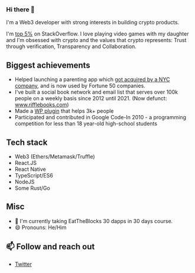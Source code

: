 ### Hi there 👋

I'm a Web3 developer with strong interests in building crypto products.

I'm [top 5%](https://stackoverflow.com/users/221612/kenny-meyer) on StackOverflow. I love playing video games with my daughter and I'm obsessed with crypto and the values that crypto represents: Trust through verification, Transparency and Collaboration.

## Biggest achievements

- Helped launching a parenting app which [got acquired by a NYC company](https://www.mavenclinic.com/post/maven-acquires-bright-parenting-give-parents-support-pediatrics-program-app), and is now used by Fortune 50 companies.
- I've built a social book network and email list that serves over 100k people on a weekly basis since 2012 until 2021. (Now defunct: www.rifflebooks.com)
- Made a [WP plugin](https://github.com/kennym/cf7-to-api) that helps 3k+ people
- Participated and contributed in Google Code-In 2010 - a programming competition for less than 18 year-old high-school students

## Tech stack

  - Web3 (Ethers/Metamask/Truffle)
  - React.JS
  - React Native
  - TypeScript/ES6
  - NodeJS
  - Some Rust/Go

## Misc
- 🌱 I'm currently taking EatTheBlocks 30 dapps in 30 days course.
- 😄 Pronouns: He/Him

## 📫 Follow and reach out
- [Twitter](https://twitter.com/meyerkenny)

<!--
**kennym/kennym** is a ✨ _special_ ✨ repository because its `README.md` (this file) appears on your GitHub profile.

Here are some ideas to get you started:

- 🔭 I’m currently working on ...
- 🌱 I’m currently learning ...
- 👯 I’m looking to collaborate on ...
- 🤔 I’m looking for help with ...
- 💬 Ask me about ...
- 📫 How to reach me: ...
- 😄 Pronouns: ...
- ⚡ Fun fact: ...
-->
